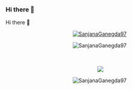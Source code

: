 ### Hi there 👋

<!--
**SanjanaGanegda97/SanjanaGanegda97** is a ✨ _special_ ✨ repository because its `README.md` (this file) appears on your GitHub profile.

Here are some ideas to get you started:

- 🔭 I’m currently working on ...
- 🌱 I’m currently learning ...
- 👯 I’m looking to collaborate on ...
- 🤔 I’m looking for help with ...
- 💬 Ask me about ...
- 📫 How to reach me: ...
- 😄 Pronouns: ...
- ⚡ Fun fact: ...
-->
Hi there 👋
<p align="Center" > <a href="https://github.com/ryo-ma/github-profile-trophy"><img src="https://github-profile-trophy.vercel.app/?username=SanjanaGanegda97&&count_private=true&no-bg-true&theme=darkhub" alt="SanjanaGanegda97" /></a> </p>

<p align="center"><img align="center"
        src="https://github-readme-stats.vercel.app/api/top-langs?username=SanjanaGanegda97&show_icons=true&count_private=true&locale=en&layout=compact&theme=chartreuse-dark"
        alt="SanjanaGanegda97" /></p>


<br>

<p align="center">&nbsp;<img align="center" src="https://github-readme-stats.vercel.app/api?username=SanjanaGanegda97&count_private=true&show_icons=true&locale=en&theme=chartreuse-dark"SanjanaGanegda97" /></p>

<p align="center"><img align="center" src="https://github-readme-streak-stats.herokuapp.com/?user=SanjanaGanegda97&count_private=true&theme=chartreuse-dark" alt="SanjanaGanegda97" /></p>
